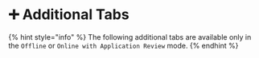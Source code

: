 # ➕ Additional Tabs

{% hint style="info" %}
The following additional tabs are available only in the `Offline` or `Online with Application Review` mode.
{% endhint %}

